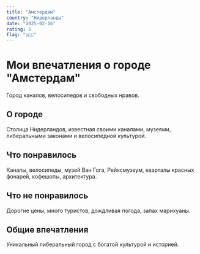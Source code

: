 ```yaml
---
title: "Амстердам"
country: "Нидерланды"
date: "2025-02-16"
rating: 5
flag: "🇳🇱"
---
```


# Мои впечатления о городе "Амстердам"

Город каналов, велосипедов и свободных нравов.

## О городе

Столица Нидерландов, известная своими каналами, музеями, либеральными законами и велосипедной культурой.

## Что понравилось

Каналы, велосипеды, музей Ван Гога, Рейксмузеум, кварталы красных фонарей, кофешопы, архитектура.

## Что не понравилось

Дорогие цены, много туристов, дождливая погода, запах марихуаны.

## Общие впечатления

Уникальный либеральный город с богатой культурой и историей.
